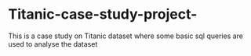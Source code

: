 # Titanic-case-study-project-
This is a case study on Titanic dataset where some basic sql queries are used to analyse the dataset
